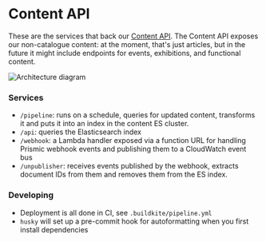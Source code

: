 # Content API

These are the services that back our [Content API](https://developers.wellcomecollection.org/api/content). The Content API exposes our non-catalogue content: at the moment, that's just articles, but in the future it might include endpoints for events, exhibitions, and functional content.

![Architecture diagram](https://github.com/wellcomecollection/content-api/assets/4429247/b29a6bf5-f5af-426c-b827-550b84c5541c)

### Services

- `/pipeline`: runs on a schedule, queries for updated content, transforms it and puts it into an index in the content ES cluster.
- `/api`: queries the Elasticsearch index
- `/webhook`: a Lambda handler exposed via a function URL for handling Prismic webhook events and publishing them to a CloudWatch event bus
- `/unpublisher`: receives events published by the webhook, extracts document IDs from them and removes them from the ES index.

### Developing

- Deployment is all done in CI, see `.buildkite/pipeline.yml`
- `husky` will set up a pre-commit hook for autoformatting when you first install dependencies
